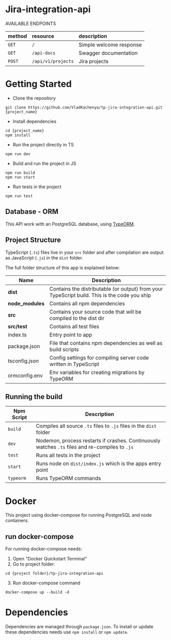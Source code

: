 # Jira-integration-api

AVAILABLE ENDPOINTS

| method             | resource         | description                                                                                    |
|:-------------------|:-----------------|:-----------------------------------------------------------------------------------------------|
| `GET`              | `/`              | Simple welcome response                                                                        |
| `GET`              | `/api-docs`      | Swagger documentation                                                                          |    
| `POST`             | `/api/v1/projects`  | Jira projects                                                                          |    

# Getting Started
- Clone the repository
```
git clone https://github.com/VladKachenya/tp-jira-integration-api.git {project_name}
```

- Install dependencies
```
cd {project_name}
npm install
```

- Run the project directly in TS
```
npm run dev
```

- Build and run the project in JS
```
npm run build
npm run start
```

- Run tests in the project
```
npm run test
```


## Database - ORM
This API work with an PostgreSQL database, using [TypeORM](https://github.com/typeorm/typeorm).
 
## Project Structure
TypeScript (`.ts`) files live in your `src` folder and after compilation are output as JavaScript (`.js`) in the `dist` folder.

The full folder structure of this app is explained below:

| Name | Description |
| ------------------------ | --------------------------------------------------------------------------------------------- |
| **dist**                 | Contains the distributable (or output) from your TypeScript build. This is the code you ship  |
| **node_modules**         | Contains all npm dependencies                                                            |
| **src**                  | Contains your source code that will be compiled to the dist dir                               |
| **src/test**             | Contains all test files
| index.ts                 | Entry point to app                                                                   |
| package.json             | File that contains npm dependencies as well as build scripts                                  |
| tsconfig.json            | Config settings for compiling server code written in TypeScript                               |
| ormconfig.env              | Env variables for creating migrations by TypeORM                                              |

## Running the build
| Npm Script | Description |
| ------------------------- | ------------------------------------------------------------------------------------------------- |
| `build`                   | Compiles all source `.ts` files to `.js` files in the `dist` folder                    |
| `dev`                     | Nodemon, process restarts if crashes. Continuously watches `.ts` files and re-compiles to `.js`   |
| `test`                    | Runs all tests in the project    |
| `start`                   | Runs node on `dist/index.js` which is the apps entry point                                |
| `typeorm`                  | Runs TypeORM commands | 

# Docker
This project using docker-compose for running PostgreSQL and node containers.

## run docker-compose
For running docker-compose needs:
1. Open "Docker Quickstart Terminal"
2. Go to project folder:
```
cd {project folder}/tp-jira-integration-api
```
3. Run docker-compose command
```
docker-compose up --build -d 
```


# Dependencies
Dependencies are managed through `package.json`.
To install or update these dependencies needs use `npm install` or `npm update`.